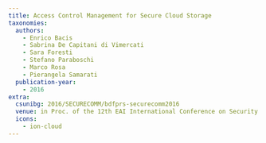 ```yaml
---
title: Access Control Management for Secure Cloud Storage
taxonomies:
  authors:
    - Enrico Bacis
    - Sabrina De Capitani di Vimercati
    - Sara Foresti
    - Stefano Paraboschi
    - Marco Rosa
    - Pierangela Samarati
  publication-year:
    - 2016
extra:
  csunibg: 2016/SECURECOMM/bdfprs-securecomm2016
  venue: in Proc. of the 12th EAI International Conference on Security and Privacy in Communication Networks (SecureComm), Guangzhou, China, October 10-12, 2016
  icons:
    - ion-cloud
---
```

